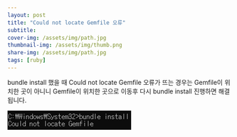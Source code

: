 ```yaml
---
layout: post
title: "Could not locate Gemfile 오류"
subtitle:
cover-img: /assets/img/path.jpg
thumbnail-img: /assets/img/thumb.png
share-img: /assets/img/path.jpg
tags: [ruby]
---
```

<p>bundle install 했을 때 Could not locate Gemfile 오류가 뜨는 경우는 Gemfile이 위치한 곳이 아니니 Gemfile이 위치한 곳으로 이동후 다시 bundle install 진행하면 해결 됩니다.</p>
<!--more-->

<img src="/assets/img/post/gemfileError.png" alt="gemfile 오류" />
